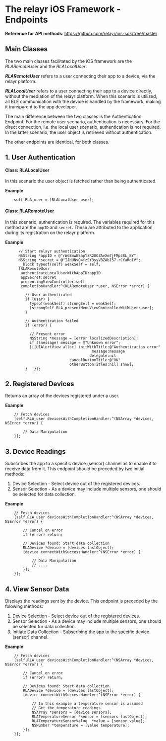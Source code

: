 # The relayr iOS Framework - Endpoints


**Reference for API methods**: <a href="https://github.com/relayr/ios-sdk/tree/master" target="_blank"> https://github.com/relayr/ios-sdk/tree/master </a> 

## Main Classes

The two main classes facilitated by the iOS framework are the _RLARemoteUser_ and the _RLALocalUser_.

**_RLARemoteUser_** refers to a user connecting their app to a device, via the relayr platform.

**_RLALocalUser_**  refers to a user connecting their app to a device directly, without the mediation of the relayr platform. When this scenario is utilized, all BLE communication with the device is handled by the framework, making it transparent to the app developer. 

The main difference between the two classes is the Authentication Endpoint. For the remote user scenario, authentication is necessary. For the direct connection, i.e. the local user scenario, authentication is not required. In the latter scenario, the user object is retrieved without authentication.

The other endpoints are identical, for both classes.


## 1. User Authentication

#### Class: RLALocalUser

In this scenario the user object is fetched rather than being authenticated.

**Example**

		self.RLA_user = [RLALocalUser user];


#### Class: RLARemoteUser

In this scenario, authentication is required.
The variables required for this method are the `appID` and `secret`. These are attributed to the application during its registration on the relayr platform.


**Example**


		  // Start relayr authentication
		  NSString *appID = @"rWd8mwESapYzR2UOZAvXm7jFMp38L_BY";
		  NSString *secret = @"IJHUNvQ4fzSY3syVBZAbI57.rCYaRdIV";
		  __block typeof(self) weakSelf = self;
		  [RLARemoteUser
		   authenticateLocalUserWithAppID:appID
		   appSecret:secret
		   presentingViewController:self
		   completionHandler:^(RLARemoteUser *user, NSError *error) {
		     
		     // User authenticated
		     if (user) {
		       typeof(weakSelf) strongSelf = weakSelf;
		       [strongSelf RLA_presentMenuViewControllerWithUser:user];
		     }
		     
		     // Authentication failed
		     if (error) {
		       
		       // Present error
		       NSString *message = [error localizedDescription];
		       if (!message) message = @"Unknown error";
		       [[[UIAlertView alloc] initWithTitle:@"Authentication error"
		                                   message:message
		                                  delegate:nil
		                         cancelButtonTitle:@"OK"
		                         otherButtonTitles:nil] show];
		     }   }];
   
   



## 2. Registered Devices

Returns an array of the devices registered under a user. 


**Example**

		// Fetch devices
	    [self.RLA_user devicesWithCompletionHandler:^(NSArray *devices, NSError *error) {
	    
	    	// Data Manipulation
	    }];




## 3. Device Readings

Subscribes the app to a specific device (sensor) channel as to enable it to receive data from it. This endpoint should be preceded by two initial methods:

1. Device Selection - Select device out of the registered devices.
2. Sensor Selection - As a device may include multiple sensors, one should be selected for data collection.

**Example**
		
		// Fetch devices
	    [self.RLA_user devicesWithCompletionHandler:^(NSArray *devices, NSError *error) {
	    
	    	// Cancel on error
	    	if (error) return;
	    
	    	// Devices found: Start data collection
			RLADevice *device = [devices lastObject];
		    [device connectWithSuccessHandler:^(NSError *error) {
	
				// Data Manipulation
				// ....
		    }];
	    }];



## 4. View Sensor Data

Displays the readings sent by the device. This endpoint is preceded by the folowing methods:

1. Device Selection - Select device out of the registered devices.
2. Sensor Selection - As a device may include multiple sensors, one should be selected for data collection.
3. Initiate Data Collection - Subscribing the app to the specific device (sensor) channel.


**Example**
	
		// Fetch devices
	    [self.RLA_user devicesWithCompletionHandler:^(NSArray *devices, NSError *error) {
	    
	    	// Cancel on error
	    	if (error) return;
	    
	    	// Devices found: Start data collection
			RLADevice *device = [devices lastObject];
		    [device connectWithSuccessHandler:^(NSError *error) {
				
				// In this example a temperature sensor is assumed
				// Get the temperature readings
				NSArray *sensors = [device sensors];
				RLATemperatureSensor *sensor = [sensors lastObject];
				RLATemperatureSensorValue  *value = [sensor value];
				NSNumber *temperature = [value temperature];
		    }];
	    }];


